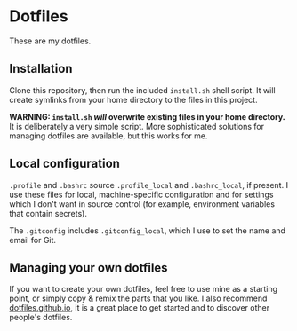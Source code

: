 # Dotfiles

These are my dotfiles.

## Installation

Clone this repository, then run the included `install.sh` shell script. It will
create symlinks from your home directory to the files in this project.

**WARNING: `install.sh` *will* overwrite existing files in your home
directory.** It is deliberately a very simple script. More sophisticated
solutions for managing dotfiles are available, but this works for me.

## Local configuration

`.profile` and `.bashrc` source `.profile_local` and `.bashrc_local`, if
present. I use these files for local, machine-specific configuration and for
settings which I don't want in source control (for example, environment
variables that contain secrets).

The `.gitconfig` includes `.gitconfig_local`, which I use to set the name and
email for Git.

## Managing your own dotfiles

If you want to create your own dotfiles, feel free to use mine as a starting
point, or simply copy & remix the parts that you like. I also recommend
[dotfiles.github.io](http://dotfiles.github.io/), it is a great place to get
started and to discover other people's dotfiles.
